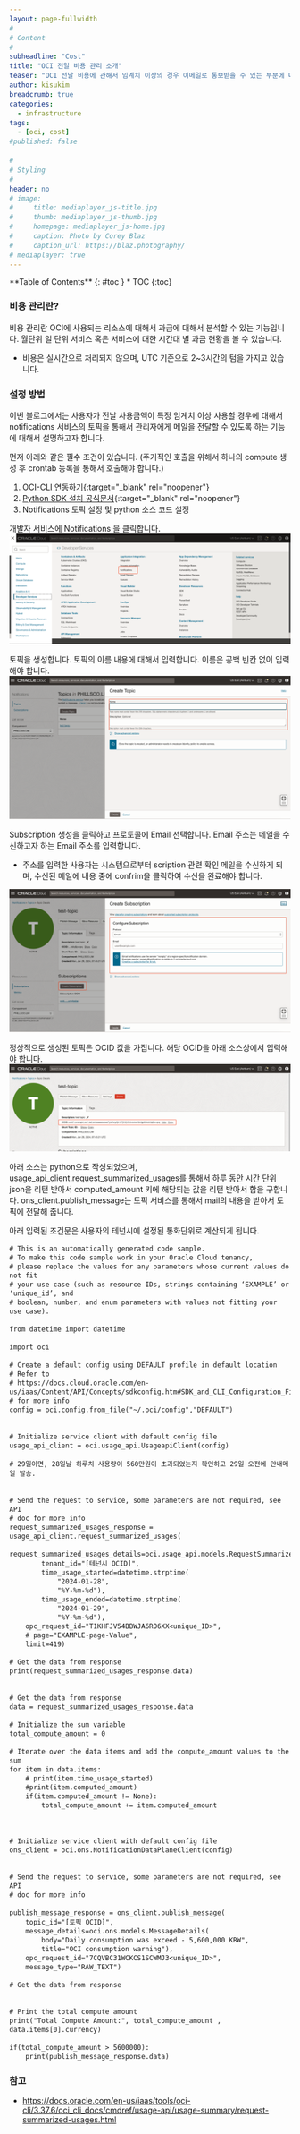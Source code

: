 ```yaml
---
layout: page-fullwidth
#
# Content
#
subheadline: "Cost"
title: "OCI 전일 비용 관리 소개"
teaser: "OCI 전날 비용에 관해서 임계치 이상의 경우 이메일로 통보받을 수 있는 부분에 대해서 알아봅니다."
author: kisukim
breadcrumb: true
categories:
  - infrastructure
tags:
  - [oci, cost]
#published: false

#
# Styling
#
header: no
# image:
#     title: mediaplayer_js-title.jpg
#     thumb: mediaplayer_js-thumb.jpg
#     homepage: mediaplayer_js-home.jpg
#     caption: Photo by Corey Blaz
#     caption_url: https://blaz.photography/
# mediaplayer: true
---
```


<div class="panel radius" markdown="1">
**Table of Contents**
{: #toc }
*  TOC
{:toc}
</div>


### 비용 관리란?
비용 관리란 OCI에 사용되는 리소스에 대해서 과금에 대해서 분석할 수 있는 기능입니다. 월단위 일 단위 서비스 혹은 서비스에 대한 시간대 별 과금 현황을 볼 수 있습니다.
- 비용은 실시간으로 처리되지 않으며, UTC 기준으로 2~3시간의 텀을 가지고 있습니다.

### 설정 방법
이번 블로그에서는 사용자가 전날 사용금액이 특정 임계치 이상 사용할 경우에 대해서 notifications 서비스의 토픽을 통해서 관리자에게 메일을 전달할 수 있도록 하는 기능에 대해서 설명하고자 합니다. 

먼저 아래와 같은 필수 조건이 있습니다. (주기적인 호출을 위해서 하나의 compute 생성 후 crontab 등록을 통해서 호출해야 합니다.) 
1. [OCI-CLI 연동하기](https://the-team-oasis.github.io/getting-started/ocicli-config/){:target="_blank" rel="noopener"}
2. [Python SDK 설치 공식문서](https://docs.oracle.com/en-us/iaas/Content/API/SDKDocs/pythonsdk.htm){:target="_blank" rel="noopener"}
3. Notifications 토픽 설정 및 python 소스 코드 설정


개발자 서비스에 Notifications 을 클릭합니다.
![](/images/infrastructure/cost-1.png " ")

토픽을 생성합니다. 토픽의 이름 내용에 대해서 입력합니다. 이름은 공백 빈칸 없이 입력해야 합니다.
![](/images/infrastructure/cost-2.png " ")

Subscription 생성을 클릭하고 프로토콜에 Email 선택합니다. Email 주소는 메일을 수신하고자 하는 Email 주소를 입력합니다.
- 주소를 입력한 사용자는 시스템으로부터 scription 관련 확인 메일을 수신하게 되며, 수신된 메일에 내용 중에 confrim을 클릭하여 수신을 완료해야 합니다.

![](/images/infrastructure/cost-3.png " ")

정상적으로 생성된 토픽은 OCID 값을 가집니다. 해당 OCID을 아래 소스상에서 입력해야 합니다.
![](/images/infrastructure/cost-4.png " ")


아래 소스는 python으로 작성되었으며, usage_api_client.request_summarized_usages를 통해서 하루 동안 시간 단위 json을 리턴 받아서 computed_amount 키에 해당되는 값을 리턴 받아서 합을 구합니다.
ons_client.publish_message는 토픽 서비스를 통해서 mail의 내용을 받아서 토픽에 전달해 줍니다.

아래 입력된 조건문은 사용자의 테넌시에 설정된 통화단위로 계산되게 됩니다.

```source
# This is an automatically generated code sample.
# To make this code sample work in your Oracle Cloud tenancy,
# please replace the values for any parameters whose current values do not fit
# your use case (such as resource IDs, strings containing ‘EXAMPLE’ or ‘unique_id’, and
# boolean, number, and enum parameters with values not fitting your use case).

from datetime import datetime

import oci

# Create a default config using DEFAULT profile in default location
# Refer to
# https://docs.cloud.oracle.com/en-us/iaas/Content/API/Concepts/sdkconfig.htm#SDK_and_CLI_Configuration_File
# for more info
config = oci.config.from_file("~/.oci/config","DEFAULT")


# Initialize service client with default config file
usage_api_client = oci.usage_api.UsageapiClient(config)

# 29일이면, 28일날 하루치 사용량이 560만원이 초과되었는지 확인하고 29일 오전에 안내메일 발송.


# Send the request to service, some parameters are not required, see API
# doc for more info
request_summarized_usages_response = usage_api_client.request_summarized_usages(
    request_summarized_usages_details=oci.usage_api.models.RequestSummarizedUsagesDetails(
        tenant_id="[테넌시 OCID]",
        time_usage_started=datetime.strptime(
            "2024-01-28",
            "%Y-%m-%d"),
        time_usage_ended=datetime.strptime(
            "2024-01-29",
            "%Y-%m-%d"),
    opc_request_id="T1KHFJV54BBWJA6RO6XX<unique_ID>",
    # page="EXAMPLE-page-Value",
    limit=419)

# Get the data from response
print(request_summarized_usages_response.data)


# Get the data from response
data = request_summarized_usages_response.data

# Initialize the sum variable
total_compute_amount = 0

# Iterate over the data items and add the compute_amount values to the sum
for item in data.items:
    # print(item.time_usage_started)
    #print(item.computed_amount)
    if(item.computed_amount != None):
        total_compute_amount += item.computed_amount



# Initialize service client with default config file
ons_client = oci.ons.NotificationDataPlaneClient(config)


# Send the request to service, some parameters are not required, see API
# doc for more info

publish_message_response = ons_client.publish_message(
    topic_id="[토픽 OCID]",
    message_details=oci.ons.models.MessageDetails(
        body="Daily consumption was exceed - 5,600,000 KRW",
        title="OCI consumption warning"),
    opc_request_id="7CQVBC31WCKCS1SCWMJ3<unique_ID>",
    message_type="RAW_TEXT")

# Get the data from response


# Print the total compute amount
print("Total Compute Amount:", total_compute_amount , data.items[0].currency)

if(total_compute_amount > 5600000):
    print(publish_message_response.data)

````

### 참고
* https://docs.oracle.com/en-us/iaas/tools/oci-cli/3.37.6/oci_cli_docs/cmdref/usage-api/usage-summary/request-summarized-usages.html
